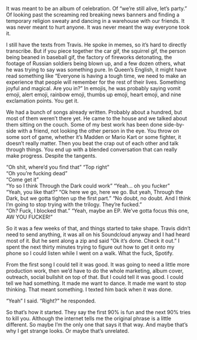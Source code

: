 
It was meant to be an album of celebration. Of “we’re still alive, let’s party.” Of looking past the screaming red breaking news banners and finding a temporary religion sweaty and dancing in a warehouse with our friends. It was never meant to hurt anyone. It was never meant the way everyone took it.

I still have the texts from Travis. He spoke in memes, so it’s hard to directly transcribe. But if you piece together the car gif, the squirrel gif, the person being beaned in baseball gif, the factory of fireworks detonating, the footage of Russian soldiers being blown up, and a few dozen others, what he was trying to say was something pure. In Queen’s English, it might have read something like “Everyone is having a tough time, we need to make an experience that people will remember for the rest of their lives. Something joyful and magical. Are you in?” In emojis, he was probably saying vomit emoji, alert emoji, rainbow emoji, thumbs up emoji, heart emoji, and nine exclamation points. You get it.

We had a bunch of songs already written. Probably about a hundred, but most of them weren’t there yet. He came to the house and we talked about them sitting on the couch. Some of my best work has been done side-by-side with a friend, not looking the other person in the eye. You throw on some sort of game, whether it’s Madden or Mario Kart or some fighter, it doesn’t really matter. Then you beat the crap out of each other and talk through things. You end up with a blended conversation that can really make progress. Despite the tangents.

“Oh shit, where’d you find that”
“Top right”  
“Oh you’re fucking dead”  
“Come get it”  
“Yo so I think Through the Dark could work”
“Yeah… oh you fucker”  
“Yeah, you like that?”
“Ok here we go, here we go. But yeah, Through the Dark, but we gotta tighten up the first part.”
“No doubt, no doubt. And I think I’m going to stop trying with the trilogy. They’re fucked.”  
“Oh? Fuck, I blocked that.”
“Yeah, maybe an EP. We’ve gotta focus this one, AW YOU FUCKER!”

So it was a few weeks of that, and things started to take shape. Travis didn’t need to send anything, it was all on his Soundcloud anyway and I had heard most of it. But he sent along a zip and said “Ok it’s done. Check it out.” I spent the next thirty minutes trying to figure out how to get it onto my phone so I could listen while I went on a walk. What the fuck, Spotify.

From the first song I could tell it was good. It was going to need a little more production work, then we’d have to do the whole marketing, album cover, outreach, social bullshit on top of that. But I could tell it was good. I could tell we had something. It made me want to dance. It made me want to stop thinking. That meant something. I texted him back when it was done.
  
“Yeah” I said.
“Right?” he responded.

So that’s how it started. They say the first 90% is fun and the next 90% tries to kill you. Although the internet tells me the original phrase is a little different. So maybe I’m the only one that says it that way. And maybe that’s why I get strange looks. Or maybe that’s unrelated.






